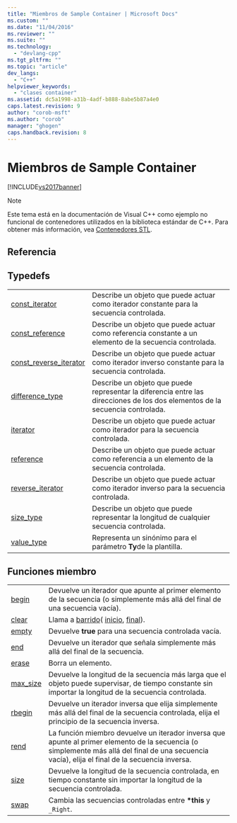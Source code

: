 ```yaml
---
title: "Miembros de Sample Container | Microsoft Docs"
ms.custom: ""
ms.date: "11/04/2016"
ms.reviewer: ""
ms.suite: ""
ms.technology: 
  - "devlang-cpp"
ms.tgt_pltfrm: ""
ms.topic: "article"
dev_langs: 
  - "C++"
helpviewer_keywords: 
  - "clases container"
ms.assetid: dc5a1998-a31b-4adf-b888-8abe5b87a4e0
caps.latest.revision: 9
author: "corob-msft"
ms.author: "corob"
manager: "ghogen"
caps.handback.revision: 8
---
```

# Miembros de Sample Container
[!INCLUDE[vs2017banner](../assembler/inline/includes/vs2017banner.md)]

> [!NOTE]
>  Este tema está en la documentación de Visual C\+\+ como ejemplo no funcional de contenedores utilizados en la biblioteca estándar de C\+\+.  Para obtener más información, vea [Contenedores STL](../standard-library/stl-containers.md).  
  
## Referencia  
  
## Typedefs  
  
|||  
|-|-|  
|[const\_iterator](../standard-library/container-class-const-iterator.md)|Describe un objeto que puede actuar como iterador constante para la secuencia controlada.|  
|[const\_reference](../standard-library/container-class-const-reference.md)|Describe un objeto que puede actuar como referencia constante a un elemento de la secuencia controlada.|  
|[const\_reverse\_iterator](../standard-library/container-class-const-reverse-iterator.md)|Describe un objeto que puede actuar como iterador inverso constante para la secuencia controlada.|  
|[difference\_type](../standard-library/container-class-difference-type.md)|Describe un objeto que puede representar la diferencia entre las direcciones de los dos elementos de la secuencia controlada.|  
|[iterator](../standard-library/container-class-iterator.md)|Describe un objeto que puede actuar como iterador para la secuencia controlada.|  
|[reference](../standard-library/container-class-reference.md)|Describe un objeto que puede actuar como referencia a un elemento de la secuencia controlada.|  
|[reverse\_iterator](../standard-library/container-class-reverse-iterator.md)|Describe un objeto que puede actuar como iterador inverso para la secuencia controlada.|  
|[size\_type](../standard-library/container-class-size-type.md)|Describe un objeto que puede representar la longitud de cualquier secuencia controlada.|  
|[value\_type](../standard-library/container-class-value-type.md)|Representa un sinónimo para el parámetro **Ty**de la plantilla.|  
  
## Funciones miembro  
  
|||  
|-|-|  
|[begin](../standard-library/container-class-begin.md)|Devuelve un iterador que apunte al primer elemento de la secuencia \(o simplemente más allá del final de una secuencia vacía\).|  
|[clear](../standard-library/container-class-clear.md)|Llama a [barrido](../standard-library/container-class-erase.md)\( [inicio](../standard-library/container-class-begin.md), [final](../standard-library/container-class-end.md)\).|  
|[empty](../standard-library/container-class-empty.md)|Devuelve **true** para una secuencia controlada vacía.|  
|[end](../standard-library/container-class-end.md)|Devuelve un iterador que señala simplemente más allá del final de la secuencia.|  
|[erase](../standard-library/container-class-erase.md)|Borra un elemento.|  
|[max\_size](../standard-library/container-class-max-size.md)|Devuelve la longitud de la secuencia más larga que el objeto puede supervisar, de tiempo constante sin importar la longitud de la secuencia controlada.|  
|[rbegin](../standard-library/container-class-rbegin.md)|Devuelve un iterador inversa que elija simplemente más allá del final de la secuencia controlada, elija el principio de la secuencia inversa.|  
|[rend](../standard-library/container-class-rend.md)|La función miembro devuelve un iterador inversa que apunte al primer elemento de la secuencia \(o simplemente más allá del final de una secuencia vacía\), elija el final de la secuencia inversa.|  
|[size](../standard-library/container-class-size.md)|Devuelve la longitud de la secuencia controlada, en tiempo constante sin importar la longitud de la secuencia controlada.|  
|[swap](../standard-library/container-class-swap.md)|Cambia las secuencias controladas entre **\*this** y `_Right`.|